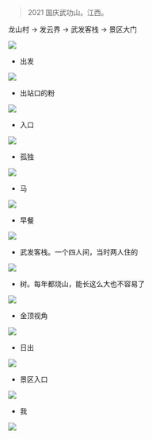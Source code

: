 
> 2021 国庆武功山。江西。

龙山村 -> 发云界 -> 武发客栈 -> 景区大门

![](./images/2270f35f5b13f5f5e90827d354471321.jpeg)


- 出发

![](./images/992f012dbfa21ccf4b98e38e98fc06ec.jpeg)

- 出站口的粉

![](./images/7aa272cac8b0f3d1923704cbbedfff26.jpeg)


- 入口

![](./images/3009736552f8113f4ab0e99bfde011e3.jpeg)

- 孤独

![](./images/f48b28ce5bcb9c0af4fa454c7e41e797.jpeg)

- 马

![](./images/7adc28adb073533e66dc1b8540b2d09c.jpeg)

- 早餐

![](./images/7a79a4a394108d497eadf004e963329c.jpeg)

- 武发客栈。一个四人间，当时两人住的

![](./images/5ca302129b09cc8844a7440c4ecb8e32.jpeg)


- 树。每年都烧山，能长这么大也不容易了

![](./images/5ff729877a2a80c6010ec8a376943dc9.jpeg)

- 金顶视角

![](./images/b2524fd2e3416fcd051a84bcab8edaca.jpeg)

- 日出

![](./images/fe03eef3b052f039930757aba5793e78.jpeg)

- 景区入口

![](./images/0c9098a48e1e97c5b4c503ffb3122f23.jpeg)


- 我

![](./images/c61b206eb46a4242364ecb6d4866d300.jpeg)
